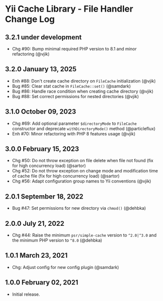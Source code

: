 # Yii Cache Library - File Handler Change Log

## 3.2.1 under development

- Сhg #90: Bump minimal required PHP version to 8.1 and minor refactoring (@vjik)

## 3.2.0 January 13, 2025

- Enh #88: Don't create cache directory on `FileCache` initialization (@vjik)
- Bug #85: Clear stat cache in `FileCache::set()` (@samdark)
- Bug #86: Handle race condition when creating cache directory (@vjik)
- Bug #88: Set correct permissions for nested directories (@vjik)

## 3.1.0 October 09, 2023

- Chg #69: Add optional parameter `$directoryMode` to `FileCache` constructor and deprecate `withDirectoryMode()`
  method (@particleflux)
- Enh #70: Minor refactoring with PHP 8 features usage (@vjik)

## 3.0.0 February 15, 2023

- Chg #50: Do not throw exception on file delete when file not found (fix for high concurrency load) (@sartor)
- Chg #52: Do not throw exception on change mode and modification time of cache file (fix for high
  concurrency load) (@sartor)
- Chg #56: Adapt configuration group names to Yii conventions (@vjik)

## 2.0.1 September 18, 2022

- Bug #47: Set permissions for new directory via `chmod()` (@dehbka)

## 2.0.0 July 21, 2022

- Chg #44: Raise the minimum `psr/simple-cache` version to `^2.0|^3.0` and the minimum PHP version to `^8.0` (@dehbka)

## 1.0.1 March 23, 2021

- Chg: Adjust config for new config plugin (@samdark)

## 1.0.0 February 02, 2021

- Initial release.
